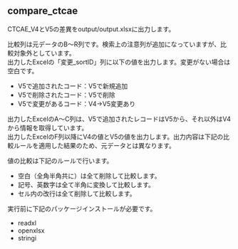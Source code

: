## compare_ctcae  
CTCAE_V4とV5の差異をoutput/output.xlsxに出力します。  
  
比較列は元データのB〜R列です。検索上の注意列が追加になっていますが、比較対象外としています。  
出力したExcelの「変更_sortID」列に以下の値を出力します。変更がない場合は空白です。  
- V5で追加されたコード：V5で新規追加  
- V5で削除されたコード：V5で削除  
- V5で変更があるコード：V4->V5変更あり  
  
出力したExcelのA〜C列は、V5で追加されたレコードはV5から、それ以外はV4から情報を取得しています。  
出力したExcelのF列以降にV4の値とV5の値を出力します。出力内容は下記の比較ルールを適用した結果のため、元データとは異なります。  
  
値の比較は下記のルールで行います。  
- 空白（全角半角共に）は全て削除して比較します。  
- 記号、英数字は全て半角に変換して比較します。  
- セル内の改行は全て削除して比較します。  
  
実行前に下記のパッケージインストールが必要です。
- readxl
- openxlsx
- stringi
 